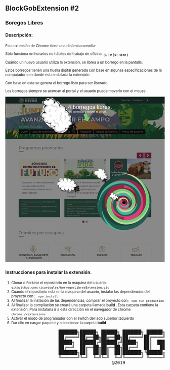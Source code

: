<div>
  <h2> BlockGobExtension #2 </h2>
  <h3> Boregos Libres </h3>
  <section>
    <h4>Descripción:</h4>
    <div style='font-size:.8em;'>
    <p> Esta extensión de Chrome tiene una dinámica sencilla:<p>
        Sólo funciona en horarios no hábiles de trabajo de oficina.  
        <sub><strong>[ L - V | 9 - 18 hr ]</strong></sub>
    </p>
    <p> 
    Cuándo un nuevo usuario utiliza la extensión, se librea a un borrego en la pantalla.
    </p>
    <p>
      Estos borregos tienen una huella digital generada con base en algunas especificaciones de la computadora en donde esta instalada la extensión.
    </p>
    <p>
      Con base en esta se genera el borrego listo para ser liberado. 
    </p>
      <p>
        Los borregos siempre se acercan al portal y el usuario puede moverlo con el mouse. 
      </p>
      <img src='./src/images/screenshot.png' style="max-height:'150px' width:auto;">
    </div>
  </section>
  <section>
    <h4>Instrucciones para instalar la extensión.</h4>
    <div style='font-size:.8em;'>
    <ol>
      <li>
      Clonar o Forkear el repositorio en la máquina del usuario. 
      <code> git@github.com:ricardoglez/borregosLibresExtension.git </code>
      </li>
      <li>
      Cuando el repositorio esta en la maquina del usuario, instalar las dependencias del proyecto con :
      <code> npm install </code>
      </li>
      <li>
        Al finalizar la instación de las dependencias, compilar el proyecto con:
        <code> npm run production </code>
      </li>
      <li>
        Al finalizar la compilación se creará una carpeta llamada <strong> build </strong>. Esta carpeta contiene la extensión. Para instalarla ir a 
        esta dirección en el navegador de chrome <code> chrome://extensions </code> 
      </li>
      <li>
        Activar el modo de programador con el switch del lado superior izquierdo   
      </li>
      <li>
        Dar clic en cargar paquete y seleccionar la carpeta <strong> build </strong>
      </li>
    </ol>
    </div>
  </section>
  <pre>
                    ███████╗██████╗ ██████╗ ███████╗ ██████╗ ███████╗
                    ██╔════╝██╔══██╗██╔══██╗██╔════╝██╔════╝ ██╔════╝
                    █████╗  ██████╔╝██████╔╝█████╗  ██║  ███╗█████╗  
                    ██╔══╝  ██╔══██╗██╔══██╗██╔══╝  ██║   ██║██╔══╝  
                    ███████╗██║  ██║██║  ██║███████╗╚██████╔╝███████╗
                    ╚══════╝╚═╝  ╚═╝╚═╝  ╚═╝╚══════╝ ╚═════╝ ╚══════╝
                                        @2019
  </pre>
</div>
